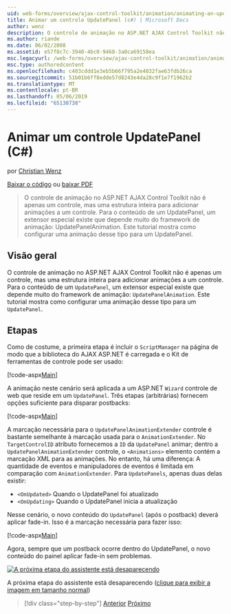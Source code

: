 ```yaml
---
uid: web-forms/overview/ajax-control-toolkit/animation/animating-an-updatepanel-control-cs
title: Animar um controle UpdatePanel (c#) | Microsoft Docs
author: wenz
description: O controle de animação no ASP.NET AJAX Control Toolkit não é apenas um controle, mas uma estrutura inteira para adicionar animações a um controle. Para o conteúdo de um...
ms.author: riande
ms.date: 06/02/2008
ms.assetid: e57f8c7c-3940-4bc0-9468-3a0ca69158ea
msc.legacyurl: /web-forms/overview/ajax-control-toolkit/animation/animating-an-updatepanel-control-cs
msc.type: authoredcontent
ms.openlocfilehash: c403cddd1e3eb5b66f795a2e4032fae63fdb26ca
ms.sourcegitcommit: 51b01b6ff8edde57d8243e4da28c9f1e7f1962b2
ms.translationtype: MT
ms.contentlocale: pt-BR
ms.lasthandoff: 05/06/2019
ms.locfileid: "65130738"
---
```

# <a name="animating-an-updatepanel-control-c"></a>Animar um controle UpdatePanel (C#)

por [Christian Wenz](https://github.com/wenz)

[Baixar o código](http://download.microsoft.com/download/9/3/f/93f8daea-bebd-4821-833b-95205389c7d0/UpdatePanelAnimation1.cs.zip) ou [baixar PDF](http://download.microsoft.com/download/b/6/a/b6ae89ee-df69-4c87-9bfb-ad1eb2b23373/updatepanelanimation1CS.pdf)

> O controle de animação no ASP.NET AJAX Control Toolkit não é apenas um controle, mas uma estrutura inteira para adicionar animações a um controle. Para o conteúdo de um UpdatePanel, um extensor especial existe que depende muito do framework de animação: UpdatePanelAnimation. Este tutorial mostra como configurar uma animação desse tipo para um UpdatePanel.

## <a name="overview"></a>Visão geral

O controle de animação no ASP.NET AJAX Control Toolkit não é apenas um controle, mas uma estrutura inteira para adicionar animações a um controle. Para o conteúdo de um `UpdatePanel`, um extensor especial existe que depende muito do framework de animação: `UpdatePanelAnimation`. Este tutorial mostra como configurar uma animação desse tipo para um `UpdatePanel`.

## <a name="steps"></a>Etapas

Como de costume, a primeira etapa é incluir o `ScriptManager` na página de modo que a biblioteca do AJAX ASP.NET é carregada e o Kit de ferramentas de controle pode ser usado:

[!code-aspx[Main](animating-an-updatepanel-control-cs/samples/sample1.aspx)]

A animação neste cenário será aplicada a um ASP.NET `Wizard` controle de web que reside em um `UpdatePanel`. Três etapas (arbitrárias) fornecem opções suficiente para disparar postbacks:

[!code-aspx[Main](animating-an-updatepanel-control-cs/samples/sample2.aspx)]

A marcação necessária para o `UpdatePanelAnimationExtender` controle é bastante semelhante à marcação usada para o `AnimationExtender`. No `TargetControlID` atributo fornecemos a `ID` da `UpdatePanel` animar; dentro a `UpdatePanelAnimationExtender` controle, o `<Animations>` elemento contém a marcação XML para as animações. No entanto, há uma diferença: A quantidade de eventos e manipuladores de eventos é limitada em comparação com `AnimationExtender`. Para `UpdatePanels`, apenas duas delas existir:

- `<OnUpdated>` Quando o UpdatePanel foi atualizado
- `<OnUpdating>` Quando o UpdatePanel inicia a atualização

Nesse cenário, o novo conteúdo do `UpdatePanel` (após o postback) deverá aplicar fade-in. Isso é a marcação necessária para fazer isso:

[!code-aspx[Main](animating-an-updatepanel-control-cs/samples/sample3.aspx)]

Agora, sempre que um postback ocorre dentro do UpdatePanel, o novo conteúdo do painel aplicar fade-in sem problemas.

[![A próxima etapa do assistente está desaparecendo](animating-an-updatepanel-control-cs/_static/image2.png)](animating-an-updatepanel-control-cs/_static/image1.png)

A próxima etapa do assistente está desaparecendo ([clique para exibir a imagem em tamanho normal](animating-an-updatepanel-control-cs/_static/image3.png))

> [!div class="step-by-step"]
> [Anterior](changing-an-animation-using-client-side-code-cs.md)
> [Próximo](dynamically-controlling-updatepanel-animations-cs.md)
